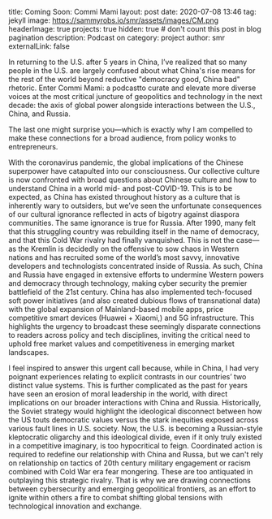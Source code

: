 title: Coming Soon: Commi Mami 
layout: post
date: 2020-07-08 13:46
tag: jekyll
image: https://sammyrobs.io/smr/assets/images/CM.png
headerImage: true
projects: true
hidden: true # don't count this post in blog pagination
description: Podcast on 
category: project
author: smr 
externalLink: false



In returning to the U.S. after 5 years in China, I’ve realized that so many people in the U.S. are largely confused about what China's rise means for the rest of the world beyond reductive "democracy good, China bad" rhetoric. Enter Commi Mami: a podcastto curate and elevate more diverse voices at the most critical juncture of geopolitics and technology in the next decade: the axis of global power alongside interactions between the U.S., China, and Russia. 

The last one might surprise you—which is exactly why I am compelled to make these connections for a broad audience, from policy wonks to entrepreneurs. 
 
With the coronavirus pandemic, the global implications of the Chinese superpower have catapulted into our consciousness. Our collective culture is now confronted with broad questions about Chinese culture and how to understand China in a world mid- and post-COVID-19. This is to be expected, as China has existed throughout history as a culture that is inherently wary to outsiders, but we’ve seen the unfortunate consequences of our cultural ignorance reflected in acts of bigotry against diaspora communities. The same ignorance is true for Russia. After 1990, many felt that this struggling country was rebuilding itself in the name of democracy, and that this Cold War rivalry had finally vanquished. This is not the case—as the Kremlin is decidedly on the offensive to sow chaos in Western nations and has recruited some of the world’s most savvy, innovative developers and technologists concentrated inside of Russia. As such, China and Russia have engaged in extensive efforts to undermine Western powers and democracy through technology, making cyber security the premier battlefield of the 21st century. China has also implemented tech-focused soft power initiatives (and also created dubious flows of transnational data) with the global expansion of Mainland-based mobile apps, price competitive smart devices (Huawei + Xiaomi,) and 5G infrastructure. This highlights the urgency to broadcast these seemingly disparate connections to readers across policy and tech disciplines, inviting the critical need to uphold free market values and competitiveness in emerging market landscapes. 
 
I feel inspired to answer this urgent call because, while in China, I had very poignant experiences relating to explicit contrasts in our countries’ two distinct value systems. This is further complicated as the past for years have seen an erosion of moral leadership in the world, with direct implications on our broader interactions with China and Russia. Historically, the Soviet strategy would highlight the ideological disconnect between how the US touts democratic values versus the stark inequities exposed across various fault lines in U.S. society. Now, the U.S. is becoming a Russian-style kleptocratic oligarchy and this ideological divide, even if it only truly existed in a competitive imaginary, is too hypocritical to feign. Coordinated action is required to redefine our relationship with China and Russa, but we can't rely on relationship on tactics of 20th century military engagement or racism combined with Cold War era fear mongering. These are too antiquated in outplaying this strategic rivalry. That is why we are drawing connections between cybersecurity and emerging geopolitical frontiers, as an effort to ignite within others a fire to combat shifting global tensions with technological innovation and exchange. 
